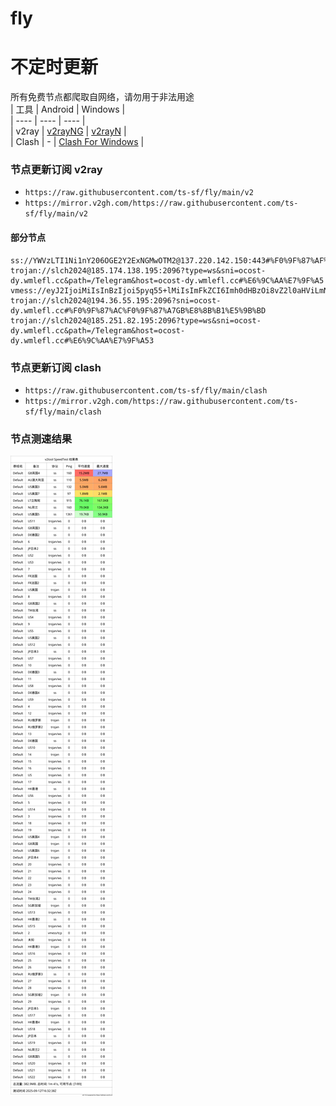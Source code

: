 # fly
# 不定时更新
所有免费节点都爬取自网络，请勿用于非法用途  
|  工具  | Android  | Windows  |  
|  ----  | ----   | ----  |  
| v2ray  | [v2rayNG](https://github.com/2dust/v2rayNG/releases) | [v2rayN](https://github.com/2dust/v2rayN/releases) |  
| Clash  | - | [Clash For Windows](https://github.com/2dust/clashN/releases) | 
  
### 节点更新订阅  v2ray
- `https://raw.githubusercontent.com/ts-sf/fly/main/v2`  
- `https://mirror.v2gh.com/https://raw.githubusercontent.com/ts-sf/fly/main/v2`  

#### 部分节点  
``` 
ss://YWVzLTI1Ni1nY206OGE2Y2ExNGMwOTM2@137.220.142.150:443#%F0%9F%87%AF%F0%9F%87%B5JP%E6%97%A5%E6%9C%AC
trojan://slch2024@185.174.138.195:2096?type=ws&sni=ocost-dy.wmlefl.cc&path=/Telegram&host=ocost-dy.wmlefl.cc#%E6%9C%AA%E7%9F%A5
vmess://eyJ2IjoiMiIsInBzIjoi5pyq55+lMiIsImFkZCI6Imh0dHBzOi8vZ2l0aHViLmNvbS9BTElJTEFQUk8vdjJyYXlORy1Db25maWciLCJwb3J0IjoiNDMzIiwiaWQiOiJGcmVlIiwiYWlkIjoiMCIsInNjeSI6ImNoYWNoYTIwLXBvbHkxMzA1IiwibmV0IjoidGNwIiwidHlwZSI6Im5vbmUiLCJob3N0IjoiIiwicGF0aCI6IiIsInRscyI6IiIsInNuaSI6IiIsInRlc3RfbmFtZSI6IjIifQ==
trojan://slch2024@194.36.55.195:2096?sni=ocost-dy.wmlefl.cc#%F0%9F%87%AC%F0%9F%87%A7GB%E8%8B%B1%E5%9B%BD
trojan://slch2024@185.251.82.195:2096?type=ws&sni=ocost-dy.wmlefl.cc&path=/Telegram&host=ocost-dy.wmlefl.cc#%E6%9C%AA%E7%9F%A53
```
### 节点更新订阅  clash
- `https://raw.githubusercontent.com/ts-sf/fly/main/clash`  
- `https://mirror.v2gh.com/https://raw.githubusercontent.com/ts-sf/fly/main/clash`  

### 节点测速结果
![image](traffic.png)
